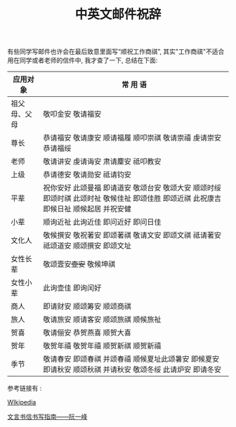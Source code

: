﻿---
title: 中英文邮件祝辞
categories: Miscellaneous
keywords: Chinese Valedictions
language: Chinese
description: >-
  邮件最后致意的写法规则
toc: false

---

有些同学写邮件也许会在最后致意里面写“顺祝工作商祺”, 其实"工作商祺"不适合用在同学或者老师的信件中, 我才查了一下, 总结在下面:

| 应用对象     | 常 用 语                                                     |
| ------------ | ------------------------------------------------------------ |
| 祖父母、父母 | 敬叩金安 敬请福安                                            |
| 尊长         | 恭请福安 敬请康安 顺请福履 顺叩崇祺 敬请崇禧 虔请崇安 恭请福绥 |
| 老师         | 敬请讲安 虔请诲安 肃请麈安 祗叩教安                          |
| 上级         | 恭请德安 敬请勋安 祗请钧安                                   |
| 平辈         | 祝你安好 此颂曼福 即请道安 敬颂台安 敬颂大安 顺颂时绥 即颂时祺 此颂时祉 敬候佳祉 即颂佳胜 即颂近祺 此祝康吉 即候日祉 顺候起居 并祝安健 |
| 小辈         | 顺询近祉 此询近佳 即问近好 即问日佳                          |
| 文化人       | 敬候撰安 敬祝著安 即颂著祺 敬请文安 即颂文祺 祗请著安 祗颂道安 顺颂撰安 即颂文址 |
| 女性长辈     | 敬颂壼安~~壶安~~ 敬候坤祺                                            |
| 女性小辈     | 此询壶佳 即询闰好                                            |
| 商人         | 即请财安 顺颂筹安 顺颂商祺                                   |
| 旅人         | 敬请旅安 顺请客安 顺颂旅祺 顺候旅祉                          |
| 贺喜         | 敬请俪安 恭贺燕喜 顺贺大喜                                   |
| 贺年         | 敬贺年禧 敬贺年禧 顺贺新祺 顺贺新禧                          |
| 季节         | 敬请春安 即颂春祺 并颂春禧 顺候夏址此颂暑安 即候夏安 即请秋安 顺颂秋祺 并请秋安 敬颂冬绥 此请炉安 即请冬安 |

参考链接有 :

[WIkipedia](https://en.wikipedia.org/wiki/Valediction)

[文言书信书写指南——阮一峰](http://www.ruanyifeng.com/blog/2006/06/post_241.html)
